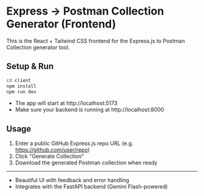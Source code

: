 # Express → Postman Collection Generator (Frontend)

This is the React + Tailwind CSS frontend for the Express.js to Postman Collection generator tool.

## Setup & Run

```bash
cd client
npm install
npm run dev
```

- The app will start at http://localhost:5173
- Make sure your backend is running at http://localhost:8000

## Usage
1. Enter a public GitHub Express.js repo URL (e.g. https://github.com/user/repo)
2. Click "Generate Collection"
3. Download the generated Postman collection when ready

---

- Beautiful UI with feedback and error handling
- Integrates with the FastAPI backend (Gemini Flash-powered) 